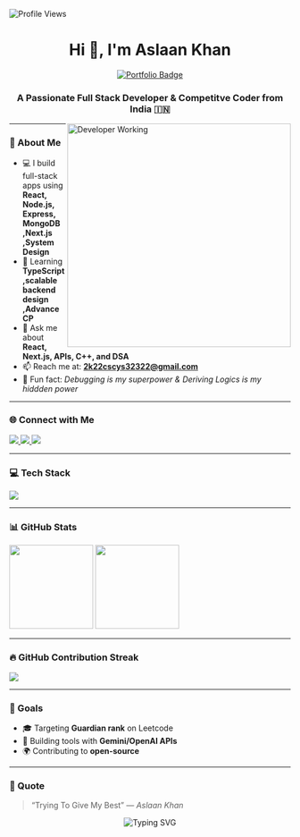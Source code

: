<!-- ⚡ Aslaan Khan | Sleek Dark-Themed GitHub Profile README -->  


![Profile Views](https://komarev.com/ghpvc/?username=Aslaan001&color=blue)

<h1 align="center">Hi 👋, I'm Aslaan Khan</h1>

<p align="center">
  <a href="https://aslaan-portfolio-09.onrender.com/" target="_blank">
    <img src="https://img.shields.io/badge/My Portfolio-000000?style=for-the-badge&logo=vercel&logoColor=white" alt="Portfolio Badge" />
  </a>
</p>

<h3 align="center">A Passionate Full Stack Developer & Competitve Coder from India 🇮🇳</h3>

<img align="right" width="400" src="https://encrypted-tbn0.gstatic.com/images?q=tbn:ANd9GcSyhVpdY3T94f4x7IP6hu7DAI_CMzm6syA1Gw&s" alt="Developer Working" />

---

### 🧠 About Me

- 💻 I build full-stack apps using **React, Node.js, Express, MongoDB ,Next.js ,System Design**
- 🧠 Learning **TypeScript ,scalable backend design ,Advance CP**
- 💬 Ask me about **React, Next.js, APIs, C++, and DSA**
- 📫 Reach me at: **2k22cscys32322@gmail.com**
- 🏹 Fun fact: *Debugging is my superpower & Deriving Logics is my hiddden power*

---

### 🌐 Connect with Me

<p align="left">
  <a href="https://www.linkedin.com/in/" target="_blank">
    <img src="https://img.shields.io/badge/LinkedIn-0077B5?style=for-the-badge&logo=linkedin&logoColor=white" />
  </a>
  <a href="https://leetcode.com/aslaan001/" target="_blank">
    <img src="https://img.shields.io/badge/LeetCode-FFA116?style=for-the-badge&logo=leetcode&logoColor=white" />
  </a>
  <a href="https://www.hackerrank.com/profile/2k22cscys32322" target="_blank">
    <img src="https://img.shields.io/badge/HackerRank-2EC866?style=for-the-badge&logo=hackerrank&logoColor=white" />
  </a>
</p>

---

### 💻 Tech Stack

<p align="left">
  <img src="https://skillicons.dev/icons?i=html,css,js,react,nextjs,nodejs,express,mongodb,python,django,cpp,c,git,github,vscode,postman" />
</p>

---

### 📊 GitHub Stats

<p align="left">
  <img src="https://github-readme-stats.vercel.app/api?username=Aslaan001&show_icons=true&theme=tokyonight&border_radius=10" height="150"/>
  <img src="https://github-readme-stats.vercel.app/api/top-langs/?username=Aslaan001&layout=compact&theme=tokyonight&border_radius=10" height="150"/>
</p>

---

### 🔥 GitHub Contribution Streak

<p align="left">
  <img src="https://streak-stats.demolab.com?user=Aslaan001&theme=tokyonight&hide_border=true&border_radius=10" />
</p>


---

### 🎯 Goals

- 🎓 Targeting **Guardian rank** on Leetcode
- 🚀 Building tools with **Gemini/OpenAI APIs**  
- 🌍 Contributing to **open-source**

---

### 💬 Quote

> “Trying To Give My Best” — *Aslaan Khan*

<p align="center">
  <img src="https://readme-typing-svg.demolab.com?font=Fira+Code&pause=1000&color=000000&center=true&width=435&lines=Thanks+for+visiting+my+profile!" alt="Typing SVG" />
</p>
